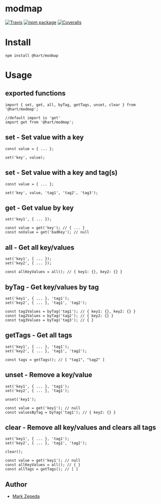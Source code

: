 # modmap

[![Travis][build-badge]][build]
[![npm package][npm-badge]][npm]
[![Coveralls][coveralls-badge]][coveralls]

[build-badge]: https://img.shields.io/travis/user/repo/master.png?style=flat-square
[build]: https://travis-ci.org/user/repo

[npm-badge]: https://img.shields.io/npm/v/@hart/modmap.svg?style=flat-square
[npm]: https://www.npmjs.com/package/@hart/modmap

[coveralls-badge]: https://img.shields.io/coveralls/user/repo/master.png?style=flat-square
[coveralls]: https://coveralls.io/github/user/repo

# Install

```
npm install @hart/modmap
```

# Usage

## exported functions

```
import { set, get, all, byTag, getTags, unset, clear } from '@hart/modmap';

//default import is 'get'
import get from '@hart/modmap';
```

## set - Set value with a key

```
const value = { ... };

set('key', value);
```

## set - Set value with a key and tag(s)

```
const value = { ... };

set('key', value, 'tag1', 'tag2', 'tag3');
```

## get - Get value by key

```
set('key1', { ... });

const value = get('key'); // { ... }
const noValue = get('badKey'); // null
```

## all - Get all key/values

```
set('key1', { ... });
set('key2', { ... });

const allKeyValues = all(); // { key1: {}, key2: {} }
```

## byTag - Get key/values by tag

```
set('key1', { ... }, 'tag1');
set('key2', { ... }, 'tag1', 'tag2');

const tag1Values = byTag('tag1'); // { key1: {}, key2: {} }
const tag2Values = byTag('tag2'); // { key2: {} }
const tag3Values = byTag('tag3'); // { }
```

## getTags - Get all tags

```
set('key1', { ... }, 'tag1');
set('key2', { ... }, 'tag1', 'tag2');

const tags = getTags(); // [ "tag1", "tag2" ]
```

## unset - Remove a key/value

```
set('key1', { ... }, 'tag1');
set('key2', { ... }, 'tag1');

unset('key1');

const value = get('key1'); // null
const valuesByTag = byTag('tag1'); // { key2: {} }
```

## clear - Remove all key/values and clears all tags

```
set('key1', { ... }, 'tag1');
set('key2', { ... }, 'tag1', 'tag2');

clear();

const value = get('key1'); // null
const allKeyValues = all(); // { }
const allTags = getTags(); // [ ]
```

## Author

- [Mark Zepeda](https://github.com/markario)
